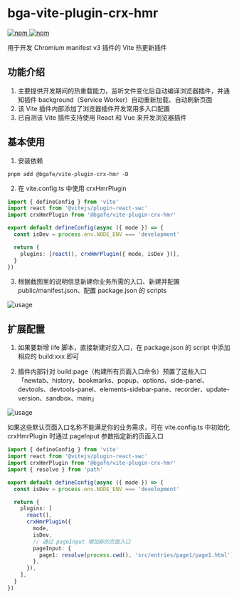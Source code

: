 # bga-vite-plugin-crx-hmr

[![npm](https://img.shields.io/npm/v/@bgafe/vite-plugin-crx-hmr.svg) ![npm](https://img.shields.io/npm/dm/@bgafe/vite-plugin-crx-hmr.svg)](https://www.npmjs.com/package/@bgafe/vite-plugin-crx-hmr)

用于开发 Chromium manifest v3 插件的 Vite 热更新插件

## 功能介绍

1. 主要提供开发期间的热重载能力，监听文件变化后自动编译浏览器插件，并通知插件 background（Service Worker）自动重新加载、自动刷新页面
2. 该 Vite 插件内部添加了浏览器插件开发常用多入口配置
3. 已自测该 Vite 插件支持使用 React 和 Vue 来开发浏览器插件

## 基本使用

1. 安装依赖

```shell
pnpm add @bgafe/vite-plugin-crx-hmr -D
```

2. 在 vite.config.ts 中使用 crxHmrPlugin

```ts
import { defineConfig } from 'vite'
import react from '@vitejs/plugin-react-swc'
import crxHmrPlugin from '@bgafe/vite-plugin-crx-hmr'

export default defineConfig(async ({ mode }) => {
  const isDev = process.env.NODE_ENV === 'development'

  return {
    plugins: [react(), crxHmrPlugin({ mode, isDev })],
  }
})
```

3. 根据截图里的说明信息新建你业务所需的入口、新建并配置 public/manifest.json、配置 package.json 的 scripts

![usage](https://github.com/bingoogolapple/bga-vite-plugin-crx-hmr/assets/8949716/55344f19-4c68-4032-9d98-f163225eb82b)

## 扩展配置

1. 如果要新增 iife 脚本，直接新建对应入口，在 package.json 的 script 中添加相应的 build:xxx 即可

2. 插件内部针对 build:page（构建所有页面入口命令）预置了这些入口「newtab、history、bookmarks、popup、options、side-panel、devtools、devtools-panel、elements-sidebar-pane、recorder、update-version、sandbox、main」

![usage](https://github.com/bingoogolapple/bga-vite-plugin-crx-hmr/assets/8949716/d5905e2b-fdfc-48d4-9a2b-f81feda63caa)

如果这些默认页面入口名称不能满足你的业务需求，可在 vite.config.ts 中初始化 crxHmrPlugin 时通过 pageInput 参数指定新的页面入口

```ts
import { defineConfig } from 'vite'
import react from '@vitejs/plugin-react-swc'
import crxHmrPlugin from '@bgafe/vite-plugin-crx-hmr'
import { resolve } from 'path'

export default defineConfig(async ({ mode }) => {
  const isDev = process.env.NODE_ENV === 'development'

  return {
    plugins: [
      react(),
      crxHmrPlugin({
        mode,
        isDev,
        // 通过 pageInput 增加新的页面入口
        pageInput: {
          page1: resolve(process.cwd(), 'src/entries/page1/page1.html'),
        },
      }),
    ],
  }
})
```
